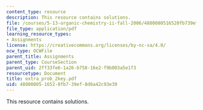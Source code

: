 ```yaml
---
content_type: resource
description: This resource contains solutions.
file: /courses/5-13-organic-chemistry-ii-fall-2006/4880080516520fb739ef8d6a42c93e39_extra_prob_2key.pdf
file_type: application/pdf
learning_resource_types:
- Assignments
license: https://creativecommons.org/licenses/by-nc-sa/4.0/
ocw_type: OCWFile
parent_title: Assignments
parent_type: CourseSection
parent_uid: 2ff33fe6-1a26-b758-16e2-f9b003a5e1f3
resourcetype: Document
title: extra_prob_2key.pdf
uid: 48800805-1652-0fb7-39ef-8d6a42c93e39
---
```

This resource contains solutions.